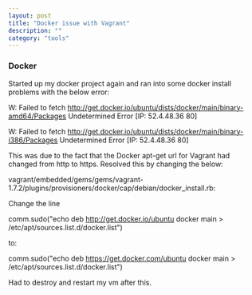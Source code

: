 ```yaml
---
layout: post
title: "Docker issue with Vagrant"
description: ""
category: "tools"
---
```

### Docker 

Started up my docker project again and ran into some docker install problems with the below error:

>
W: Failed to fetch http://get.docker.io/ubuntu/dists/docker/main/binary-amd64/Packages  Undetermined Error [IP: 52.4.48.36 80]

>
W: Failed to fetch http://get.docker.io/ubuntu/dists/docker/main/binary-i386/Packages  Undetermined Error [IP: 52.4.48.36 80]

This was due to the fact that the Docker apt-get url for Vagrant had changed from http to https. Resolved this by changing the below:

>
vagrant/embedded/gems/gems/vagrant-1.7.2/plugins/provisioners/docker/cap/debian/docker_install.rb:

Change the line

>
comm.sudo("echo deb http://get.docker.io/ubuntu docker main > /etc/apt/sources.list.d/docker.list") 
 
to:

>
comm.sudo("echo deb https://get.docker.com/ubuntu docker main > /etc/apt/sources.list.d/docker.list")  

Had to destroy and restart my vm after this.